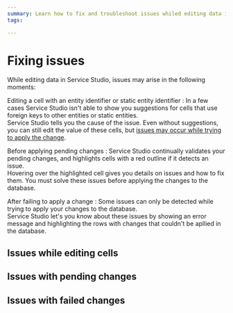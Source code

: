 ```yaml
---
summary: Learn how to fix and troubleshoot issues whiled editing data in Service Studio.
tags:

---
```


# Fixing issues

While editing data in Service Studio, issues may arise in the following moments:

Editing a cell with an entity identifier or static entity identifier
:   In a few cases Service Studio isn't able to show you suggestions for cells that use foreign keys to other entities or static entities.<br/>Service Studio tells you the cause of the issue.
Even without suggestions, you can still edit the value of these cells, but [issues may occur while trying to apply the change]().

Before applying pending changes
:   Service Studio continually validates your pending changes, and highlights cells with a red outline if it detects an issue.<br/>
Hovering over the highlighted cell gives you details on issues and how to fix them. You must solve these issues before applying the changes to the database.

After failing to apply a change
:   Some issues can only be detected while trying to apply your changes to the database. <br/>
Service Studio let's you know about these issues by showing an error message and highlighting the rows with changes that couldn't be apllied in the database.

## Issues while editing cells

## Issues with pending changes

## Issues with failed changes  

